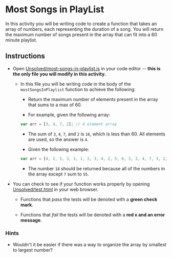# Most Songs in PlayList

In this activity you will be writing code to create a function that takes an array of numbers, each representing the duration of a song. You will return the maximum number of songs present in the array that can fit into a 60 minute playlist.

## Instructions

- Open [Unsolved/most-songs-in-playlist.js](Unsolved/most-songs-in-playlist.js) in your code editor -- **this is the only file you will modify in this activity.**

  - In this file you will be writing code in the body of the `mostSongsInPlaylist` function to achieve the following:

    - Return the maximum number of elements present in the array that sums to a max of 60.

    - For example, given the following array:

    ```js
    var arr = [3, 4, 7, 2]; // 4 element array
    ```

    - The sum of `3`, `4`, `7`, and `2` is `16`, which is less than 60. All elements are used, so the answer is `4`.

    - Given the following example:

    ```js
    var arr = [4, 2, 5, 3, 1, 1, 2, 3, 4, 2, 5, 6, 3, 2, 4, 7, 3, 2, 3]; // 19 element array
    ```

    - The number `18` should be returned because all of the numbers in the array except `7` sum to `55`.

- You can check to see if your function works properly by opening [Unsolved/test.html](Unsolved/test.html) in your web browser.

  - Functions that _pass_ the tests will be denoted with a **green check mark**.

  - Functions that _fail_ the tests will be denoted with a **red x and an error message**.

### Hints

- Wouldn't it be easier if there was a way to organize the array by smallest to largest number?
